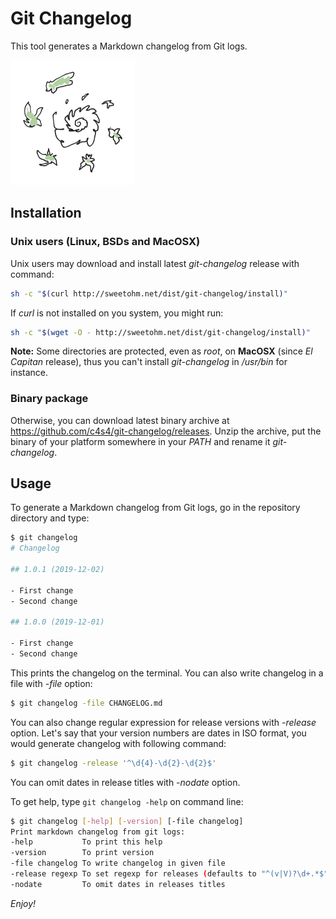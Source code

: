 # Git Changelog

This tool generates a Markdown changelog from Git logs.

![](spirale.png)

## Installation

### Unix users (Linux, BSDs and MacOSX)

Unix users may download and install latest *git-changelog* release with command:

```bash
sh -c "$(curl http://sweetohm.net/dist/git-changelog/install)"
```

If *curl* is not installed on you system, you might run:

```bash
sh -c "$(wget -O - http://sweetohm.net/dist/git-changelog/install)"
```

**Note:** Some directories are protected, even as *root*, on **MacOSX** (since *El Capitan* release), thus you can't install *git-changelog* in */usr/bin* for instance.

### Binary package

Otherwise, you can download latest binary archive at <https://github.com/c4s4/git-changelog/releases>. Unzip the archive, put the binary of your platform somewhere in your *PATH* and rename it *git-changelog*.

## Usage

To generate a Markdown changelog from Git logs, go in the repository directory and type:

```bash
$ git changelog
# Changelog

## 1.0.1 (2019-12-02)

- First change
- Second change

## 1.0.0 (2019-12-01)

- First change
- Second change
```

This prints the changelog on the terminal. You can also write changelog in a file with *-file* option:

```bash
$ git changelog -file CHANGELOG.md
```

You can also change regular expression for release versions with *-release* option. Let's say that your version numbers are dates in ISO format, you would generate changelog with following command:

```bash
$ git changelog -release '^\d{4}-\d{2}-\d{2}$'
```

You can omit dates in release titles with *-nodate* option.

To get help, type `git changelog -help` on command line:

```bash
$ git changelog [-help] [-version] [-file changelog]
Print markdown changelog from git logs:
-help           To print this help
-version        To print version
-file changelog To write changelog in given file
-release regexp To set regexp for releases (defaults to "^(v|V)?\d+.*$")
-nodate         To omit dates in releases titles
```

*Enjoy!*
